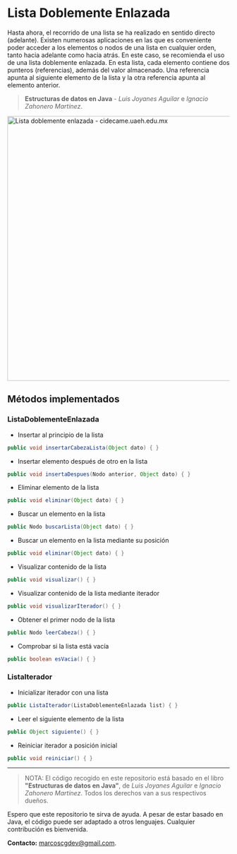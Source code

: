 # Lista Doblemente Enlazada

Hasta ahora, el recorrido de una lista se ha realizado en sentido directo (adelante). Existen numerosas aplicaciones en las que es conveniente poder acceder a los elementos o nodos de una lista en cualquier orden, tanto hacia adelante como hacia atrás. En este caso, se recomienda el uso de una lista doblemente enlazada. En esta lista, cada elemento contiene dos punteros (referencias), además del valor almacenado. Una referencia apunta al siguiente elemento de la lista y la otra referencia apunta al elemento anterior.

>**Estructuras de datos en Java** - _Luis Joyanes Aguilar_ e _Ignacio Zahonero Martínez_.

<img src="http://cidecame.uaeh.edu.mx/lcc/mapa/PROYECTO/libro9/listas_doblemente_enlazadas.jpg" alt="Lista doblemente enlazada - cidecame.uaeh.edu.mx" width="600"/>

## Métodos implementados

### ListaDoblementeEnlazada

- Insertar al principio de la lista
```java
public void insertarCabezaLista(Object dato) { }
```

- Insertar elemento después de otro en la lista
```java
public void insertaDespues(Nodo anterior, Object dato) { }
```

- Eliminar elemento de la lista
```java
public void eliminar(Object dato) { }
```

- Buscar un elemento en la lista
```java
public Nodo buscarLista(Object dato) { }
```

- Buscar un elemento en la lista mediante su posición
```java
public void eliminar(Object dato) { }
```

- Visualizar contenido de la lista
```java
public void visualizar() { }
```

- Visualizar contenido de la lista mediante iterador
```java
public void visualizarIterador() { }
```

- Obtener el primer nodo de la lista
```java
public Nodo leerCabeza() { }
```

- Comprobar si la lista está vacía
```java
public boolean esVacia() { }
```

### ListaIterador

- Inicializar iterador con una lista
```java
public ListaIterador(ListaDoblementeEnlazada list) { }
```

- Leer el siguiente elemento de la lista
```java
public Object siguiente() { }
```

- Reiniciar iterador a posición inicial
```java
public void reiniciar() { }
```

---

> NOTA: El código recogido en este repositorio está basado en el libro **"Estructuras de datos en Java"**, de _Luis Joyanes Aguilar_ e _Ignacio Zahonero Martínez_. Todos los derechos van a sus respectivos dueños.

Espero que este repositorio te sirva de ayuda. A pesar de estar basado en Java, el código puede ser adaptado a otros lenguajes. Cualquier contribución es bienvenida.

**Contacto:** [marcoscgdev@gmail.com](mailto:marcoscgdev@gmail.com).